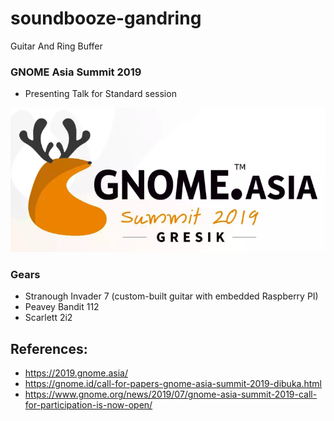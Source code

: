 # soundbooze-gandring

Guitar And Ring Buffer

### GNOME Asia Summit 2019

- Presenting Talk for Standard session

![alt text](https://raw.githubusercontent.com/soundbooze/soundbooze-gandring/master/logo.png)

### Gears

- Stranough Invader 7 (custom-built guitar with embedded Raspberry PI)
- Peavey Bandit 112
- Scarlett 2i2

## References:

- https://2019.gnome.asia/
- https://gnome.id/call-for-papers-gnome-asia-summit-2019-dibuka.html
- https://www.gnome.org/news/2019/07/gnome-asia-summit-2019-call-for-participation-is-now-open/
